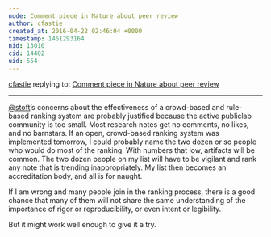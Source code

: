 ```yaml
---
node: Comment piece in Nature about peer review
author: cfastie
created_at: 2016-04-22 02:46:04 +0000
timestamp: 1461293164
nid: 13010
cid: 14402
uid: 554
---
```




[cfastie](../profile/cfastie) replying to: [Comment piece in Nature about peer review](../notes/liz/04-21-2016/comment-piece-in-nature-about-peer-review)

----
[@stoft](/profile/stoft)’s concerns about the effectiveness of a crowd-based and rule-based ranking system are probably justified because the active publiclab community is too small. Most research notes get no comments, no likes, and no barnstars. If an open, crowd-based ranking system was implemented tomorrow, I could probably name the two dozen or so people who would do most of the ranking. With numbers that low, artifacts will be common. The two dozen people on my list will have to be vigilant and rank any note that is trending inappropriately. My list then becomes an accreditation body, and all is for naught.

If I am wrong and many people join in the ranking process, there is a good chance that many of them will not share the same understanding of the importance of rigor or reproducibility, or even intent or legibility. 

But it might work well enough to give it a try.